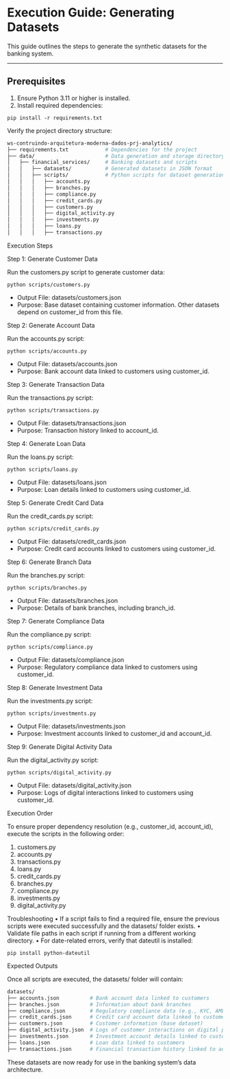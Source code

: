 # **Execution Guide: Generating Datasets**

This guide outlines the steps to generate the synthetic datasets for the banking system.

---

## **Prerequisites**
1. Ensure Python 3.11 or higher is installed.
2. Install required dependencies:
```shell
pip install -r requirements.txt
```
Verify the project directory structure:
```bash
ws-contruindo-arquitetura-moderna-dados-prj-analytics/
├── requirements.txt            # Dependencies for the project
├── data/                       # Data generation and storage directory
│   ├── financial_services/     # Banking datasets and scripts
│   │   ├── datasets/           # Generated datasets in JSON format
│   │   ├── scripts/            # Python scripts for dataset generation
│   │   │   ├── accounts.py
│   │   │   ├── branches.py
│   │   │   ├── compliance.py
│   │   │   ├── credit_cards.py
│   │   │   ├── customers.py
│   │   │   ├── digital_activity.py
│   │   │   ├── investments.py
│   │   │   ├── loans.py
│   │   │   ├── transactions.py
```
Execution Steps

Step 1: Generate Customer Data

Run the customers.py script to generate customer data:
```shell
python scripts/customers.py
```
* Output File: datasets/customers.json
* Purpose: Base dataset containing customer information. Other datasets depend on customer_id from this file.

Step 2: Generate Account Data

Run the accounts.py script:
```shell
python scripts/accounts.py
```
* Output File: datasets/accounts.json
* Purpose: Bank account data linked to customers using customer_id.

Step 3: Generate Transaction Data

Run the transactions.py script:
```shell
python scripts/transactions.py
```
* Output File: datasets/transactions.json
* Purpose: Transaction history linked to account_id.

Step 4: Generate Loan Data

Run the loans.py script:
```shell
python scripts/loans.py
```
* Output File: datasets/loans.json
* Purpose: Loan details linked to customers using customer_id.

Step 5: Generate Credit Card Data

Run the credit_cards.py script:
```shell
python scripts/credit_cards.py
```
* Output File: datasets/credit_cards.json
* Purpose: Credit card accounts linked to customers using customer_id.

Step 6: Generate Branch Data

Run the branches.py script:
```shell
python scripts/branches.py
```
* Output File: datasets/branches.json
* Purpose: Details of bank branches, including branch_id.

Step 7: Generate Compliance Data

Run the compliance.py script:
```shell
python scripts/compliance.py
```
* Output File: datasets/compliance.json
* Purpose: Regulatory compliance data linked to customers using customer_id.

Step 8: Generate Investment Data

Run the investments.py script:
```shell
python scripts/investments.py
```
* Output File: datasets/investments.json
* Purpose: Investment accounts linked to customer_id and account_id.

Step 9: Generate Digital Activity Data

Run the digital_activity.py script:
```shell
python scripts/digital_activity.py
```
* Output File: datasets/digital_activity.json
* Purpose: Logs of digital interactions linked to customers using customer_id.

Execution Order

To ensure proper dependency resolution (e.g., customer_id, account_id), execute the scripts in the following order:
1.	customers.py
2.	accounts.py
3.	transactions.py
4.	loans.py
5.	credit_cards.py
6.	branches.py
7.	compliance.py
8.	investments.py
9.	digital_activity.py

Troubleshooting
	•	If a script fails to find a required file, ensure the previous scripts were executed successfully and the datasets/ folder exists.
	•	Validate file paths in each script if running from a different working directory.
	•	For date-related errors, verify that dateutil is installed:
```shell
pip install python-dateutil
```
Expected Outputs

Once all scripts are executed, the datasets/ folder will contain:
```bash
datasets/
├── accounts.json          # Bank account data linked to customers
├── branches.json          # Information about bank branches
├── compliance.json        # Regulatory compliance data (e.g., KYC, AML)
├── credit_cards.json      # Credit card account data linked to customers
├── customers.json         # Customer information (base dataset)
├── digital_activity.json  # Logs of customer interactions on digital platforms
├── investments.json       # Investment account details linked to customers
├── loans.json             # Loan data linked to customers
├── transactions.json      # Financial transaction history linked to accounts
```
These datasets are now ready for use in the banking system’s data architecture.
